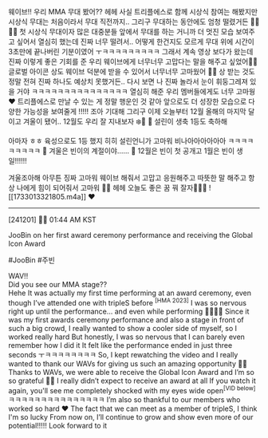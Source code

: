 웨이브!!
우리 MMA 무대 봤어??
헤헤
사실 트리플에스로 함께 시상식 참여는 해봤지만 시상식 무대는 처음이라서
무대 직전까지.. 그리구 무대하는 동안에도 엄청 떨렸거든
🥺🥺🥺🥺
첫 시상식 무대이자 많은 대중분들 앞에서 무대를 하는 거니까
더 멋진 모습 보여주고 싶어서 열심히 했는데
진짜 너무 떨려서.. 어떻게 한건지도 모르게
무대 위에 시간이 3초만에 끝나버린 기분이였어
ㅜㅋㅋㅋㅋㅋㅋㅋㅋㅋ
그래서 계속 영상 보다가 왔는데
진짜 이렇게 좋은 기회를 준 우리 웨이브에게
너무너무 고맙다는 말을 해주고 싶었어🤍🤍
글로벌 아이콘 상도 웨이브 덕분에 받을 수 있어서
너무너무 고마웠어
🥹🤍
상 받는 것도
정말 전혀 진짜 하나도
예상치 못했거든..
다시 보면 나 진짜 놀라서 눈이 휘둥그레져 있을 거야
ㅋㅋㅋㅋㅋㅋㅋㅋㅋㅋㅋㅋㅋㅋㅋ
열심히 해준 우리 멤버들에게도 너무 고마웡❤️
트리플에스로 만날 수 있는 게
정말 행운인 것 같아
앞으로도 더 성장한 모습으로
다양한 가능성을 보여줄게
!!!!!
조아 기대해
그리구 이제
오늘부터 12월
올해의 마지막 달이고
겨울이 됐어..
12월도 우리 잘 지내보자
❄️🤍
🫧 설린이 생축 1등도 축하해

아마자
ㅎㅎ
육성으로도 1등 했지
히히
설린언니가
고마워 비나아아아아아아
ㅋㅋㅋㅋㅋㅋㅋㅋㅋ
🫧 겨울은 빈이의 계절이야...... 🥺 12월은 빈이 첫 공개고 1월은 빈이 생일!!!!!!

겨울조아해
아무튼 징짜 고마워
웨이브 해줘서 고맙고
응원해주고 따뜻한 말 해주고
항상 나에게 힘이 되어줘서
고마워
🫶🏻
헤헤
오늘도 좋은 꿈 꿔
잘자🤍🤍🤍
![[1733013321805.m4a]]
❤️


___


[241201] 🐣💭 01:44 AM KST

JooBin on her first award ceremony performance and receiving the Global Icon Award

#JooBin #주빈


WAV!!  
Did you see our MMA stage??  
Hehe
It was actually my first time performing at an award ceremony, even though I’ve attended one with tripleS before <sup>[HMA 2023]</sup>
I was so nervous right up until the performance... and even while performing 
🥺🥺🥺🥺
Since it was my first awards ceremony performance and also a stage in front of such a big crowd, I really wanted to show a cooler side of myself, so I worked really hard
But honestly, I was so nervous that I can barely even remember how I did it
It felt like the performance ended in just three seconds ㅜㅋㅋㅋㅋㅋㅋㅋㅋ
So, I kept rewatching the video and I really wanted to thank our WAVs for giving us such an amazing opportunity 🤍🤍
Thanks to WAVs, we were able to receive the Global Icon Award 
and I’m so so grateful 
🥹🤍
I really didn’t expect to receive an award at all
If you watch it again, you'll see me completely shocked with my eyes wide open<sup>[VID below]</sup>
ㅋㅋㅋㅋㅋㅋㅋㅋㅋㅋㅋㅋㅋㅋㅋ
I’m also so thankful to our members who worked so hard ❤️
The fact that we can meet as a member of tripleS, I think I'm so lucky
From now on, I’ll continue to grow and show even more of our potential!!!!! 
Look forward to it
